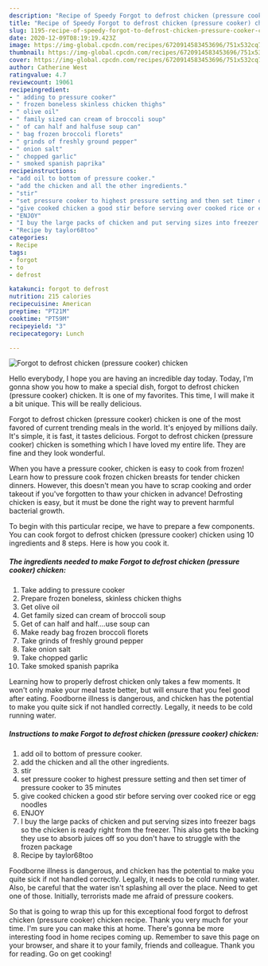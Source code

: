 ```yaml
---
description: "Recipe of Speedy Forgot to defrost chicken (pressure cooker) chicken"
title: "Recipe of Speedy Forgot to defrost chicken (pressure cooker) chicken"
slug: 1195-recipe-of-speedy-forgot-to-defrost-chicken-pressure-cooker-chicken
date: 2020-12-09T08:19:19.423Z
image: https://img-global.cpcdn.com/recipes/6720914583453696/751x532cq70/forgot-to-defrost-chicken-pressure-cooker-chicken-recipe-main-photo.jpg
thumbnail: https://img-global.cpcdn.com/recipes/6720914583453696/751x532cq70/forgot-to-defrost-chicken-pressure-cooker-chicken-recipe-main-photo.jpg
cover: https://img-global.cpcdn.com/recipes/6720914583453696/751x532cq70/forgot-to-defrost-chicken-pressure-cooker-chicken-recipe-main-photo.jpg
author: Catherine West
ratingvalue: 4.7
reviewcount: 19061
recipeingredient:
- " adding to pressure cooker"
- " frozen boneless skinless chicken thighs"
- " olive oil"
- " family sized can cream of broccoli soup"
- " of can half and halfuse soup can"
- " bag frozen broccoli florets"
- " grinds of freshly ground pepper"
- " onion salt"
- " chopped garlic"
- " smoked spanish paprika"
recipeinstructions:
- "add oil to bottom of pressure cooker."
- "add the chicken and all the other ingredients."
- "stir"
- "set pressure cooker to highest pressure setting and then set timer of pressure cooker to 35 minutes"
- "give cooked chicken a good stir before serving over cooked rice or egg noodles"
- "ENJOY"
- "I buy the large packs of chicken and put serving sizes into freezer bags so the chicken is ready right from the freezer. This also gets the backing they use to absorb juices off so you don&#39;t have to struggle with the frozen package"
- "Recipe by taylor68too"
categories:
- Recipe
tags:
- forgot
- to
- defrost

katakunci: forgot to defrost 
nutrition: 215 calories
recipecuisine: American
preptime: "PT21M"
cooktime: "PT59M"
recipeyield: "3"
recipecategory: Lunch

---
```



![Forgot to defrost chicken (pressure cooker) chicken](https://img-global.cpcdn.com/recipes/6720914583453696/751x532cq70/forgot-to-defrost-chicken-pressure-cooker-chicken-recipe-main-photo.jpg)

Hello everybody, I hope you are having an incredible day today. Today, I'm gonna show you how to make a special dish, forgot to defrost chicken (pressure cooker) chicken. It is one of my favorites. This time, I will make it a bit unique. This will be really delicious.

Forgot to defrost chicken (pressure cooker) chicken is one of the most favored of current trending meals in the world. It's enjoyed by millions daily. It's simple, it is fast, it tastes delicious. Forgot to defrost chicken (pressure cooker) chicken is something which I have loved my entire life. They are fine and they look wonderful.

When you have a pressure cooker, chicken is easy to cook from frozen! Learn how to pressure cook frozen chicken breasts for tender chicken dinners. However, this doesn&#39;t mean you have to scrap cooking and order takeout if you&#39;ve forgotten to thaw your chicken in advance! Defrosting chicken is easy, but it must be done the right way to prevent harmful bacterial growth.


To begin with this particular recipe, we have to prepare a few components. You can cook forgot to defrost chicken (pressure cooker) chicken using 10 ingredients and 8 steps. Here is how you cook it.

<!--inarticleads1-->

##### The ingredients needed to make Forgot to defrost chicken (pressure cooker) chicken:

1. Take  adding to pressure cooker
1. Prepare  frozen boneless, skinless chicken thighs
1. Get  olive oil
1. Get  family sized can cream of broccoli soup
1. Get  of can half and half....use soup can
1. Make ready  bag frozen broccoli florets
1. Take  grinds of freshly ground pepper
1. Take  onion salt
1. Take  chopped garlic
1. Take  smoked spanish paprika


Learning how to properly defrost chicken only takes a few moments. It won&#39;t only make your meal taste better, but will ensure that you feel good after eating. Foodborne illness is dangerous, and chicken has the potential to make you quite sick if not handled correctly. Legally, it needs to be cold running water. 

<!--inarticleads2-->

##### Instructions to make Forgot to defrost chicken (pressure cooker) chicken:

1. add oil to bottom of pressure cooker.
1. add the chicken and all the other ingredients.
1. stir
1. set pressure cooker to highest pressure setting and then set timer of pressure cooker to 35 minutes
1. give cooked chicken a good stir before serving over cooked rice or egg noodles
1. ENJOY
1. I buy the large packs of chicken and put serving sizes into freezer bags so the chicken is ready right from the freezer. This also gets the backing they use to absorb juices off so you don&#39;t have to struggle with the frozen package
1. Recipe by taylor68too


Foodborne illness is dangerous, and chicken has the potential to make you quite sick if not handled correctly. Legally, it needs to be cold running water. Also, be careful that the water isn&#39;t splashing all over the place. Need to get one of those. Initially, terrorists made me afraid of pressure cookers. 

So that is going to wrap this up for this exceptional food forgot to defrost chicken (pressure cooker) chicken recipe. Thank you very much for your time. I'm sure you can make this at home. There's gonna be more interesting food in home recipes coming up. Remember to save this page on your browser, and share it to your family, friends and colleague. Thank you for reading. Go on get cooking!
